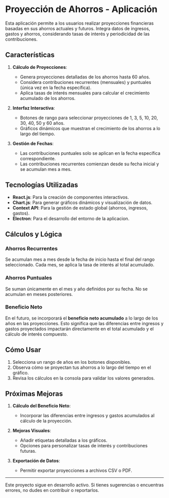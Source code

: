 # Proyección de Ahorros - Aplicación
Esta aplicación permite a los usuarios realizar proyecciones financieras basadas en sus ahorros actuales y futuros. Integra datos de ingresos, gastos y ahorros, considerando tasas de interés y periodicidad de las contribuciones.

## Características
1. **Cálculo de Proyecciones**:
   - Genera proyecciones detalladas de los ahorros hasta 60 años.
   - Considera contribuciones recurrentes (mensuales) y puntuales (única vez en la fecha específica).
   - Aplica tasas de interés mensuales para calcular el crecimiento acumulado de los ahorros.

2. **Interfaz Interactiva**:
   - Botones de rango para seleccionar proyecciones de 1, 3, 5, 10, 20, 30, 40, 50 y 60 años.
   - Gráficos dinámicos que muestran el crecimiento de los ahorros a lo largo del tiempo.

3. **Gestión de Fechas**:
   - Las contribuciones puntuales solo se aplican en la fecha específica correspondiente.
   - Las contribuciones recurrentes comienzan desde su fecha inicial y se acumulan mes a mes.

## Tecnologías Utilizadas
- **React.js**: Para la creación de componentes interactivos.
- **Chart.js**: Para generar gráficos dinámicos y visualización de datos.
- **Context API**: Para la gestión de estado global (ahorros, ingresos, gastos).
- **Electron**: Para el desarrollo del entorno de la aplicacion.

## Cálculos y Lógica
### Ahorros Recurrentes
Se acumulan mes a mes desde la fecha de inicio hasta el final del rango seleccionado. Cada mes, se aplica la tasa de interés al total acumulado.

### Ahorros Puntuales
Se suman únicamente en el mes y año definidos por su fecha. No se acumulan en meses posteriores.

### Beneficio Neto
En el futuro, se incorporará el **beneficio neto acumulado** a lo largo de los años en las proyecciones. Esto significa que las diferencias entre ingresos y gastos proyectados impactarán directamente en el total acumulado y el cálculo de interés compuesto.

## Cómo Usar
1. Selecciona un rango de años en los botones disponibles.
2. Observa cómo se proyectan tus ahorros a lo largo del tiempo en el gráfico.
3. Revisa los cálculos en la consola para validar los valores generados.

## Próximas Mejoras
1. **Cálculo del Beneficio Neto**:
   - Incorporar las diferencias entre ingresos y gastos acumulados al cálculo de la proyección.

2. **Mejoras Visuales**:
   - Añadir etiquetas detalladas a los gráficos.
   - Opciones para personalizar tasas de interés y contribuciones futuras.

3. **Exportación de Datos**:
   - Permitir exportar proyecciones a archivos CSV o PDF.

---

Este proyecto sigue en desarrollo activo. Si tienes sugerencias o encuentras errores, no dudes en contribuir o reportarlos.


